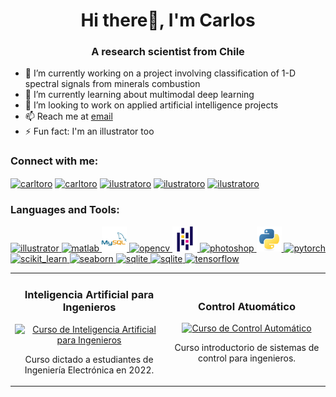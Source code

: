 <h1 align="center">Hi there👋, I'm Carlos</h1>
<h3 align="center">A research scientist from Chile</h3>

- 🔭 I’m currently working on a project involving classification of 1-D spectral signals from minerals combustion
- 🌱 I’m currently learning about multimodal deep learning
- 👯 I’m looking to work on applied artificial intelligence projects
- 📫 Reach me at [email](mailto:carlos.toro.ing@gmail.com)
- ⚡ Fun fact: I'm an illustrator too

<h3 align="left">Connect with me:</h3>
<p align="left">
<a href="https://sites.google.com/view/carltoro/home?authuser=0" target="blank"><img align="center" src="https://www.freeiconspng.com/uploads/website-icon-11.png" alt="carltoro" height="40" width="40" /></a>
<a href="https://linkedin.com/in/carltoro" target="blank"><img align="center" src="https://raw.githubusercontent.com/rahuldkjain/github-profile-readme-generator/master/src/images/icons/Social/linked-in-alt.svg" alt="carltoro" height="30" width="40" /></a>
<a href="https://instagram.com/ilustratoro" target="blank"><img align="center" src="https://raw.githubusercontent.com/rahuldkjain/github-profile-readme-generator/master/src/images/icons/Social/instagram.svg" alt="ilustratoro" height="30" width="40" /></a>
<a href="https://www.behance.net/ilustratoro" target="blank"><img align="center" src="https://raw.githubusercontent.com/rahuldkjain/github-profile-readme-generator/master/src/images/icons/Social/behance.svg" alt="ilustratoro" height="30" width="40" /></a>
 <a href="https://scholar.google.com/citations?user=TIG9CrIAAAAJ&hl=es" target="blank"><img align="center" src="https://static-00.iconduck.com/assets.00/google-scholar-icon-2048x2048-sjbhklt7.png" alt="ilustratoro" height="30" width="40" /></a>
</p>



<h3 align="left">Languages and Tools:</h3>
<p align="left"> <a href="https://www.adobe.com/in/products/illustrator.html" target="_blank" rel="noreferrer"> <img src="https://www.vectorlogo.zone/logos/adobe_illustrator/adobe_illustrator-icon.svg" alt="illustrator" width="40" height="40"/> </a>  <a href="https://www.mathworks.com/" target="_blank" rel="noreferrer"> <img src="https://upload.wikimedia.org/wikipedia/commons/2/21/Matlab_Logo.png" alt="matlab" width="40" height="40"/> </a>  <a href="https://www.mysql.com/" target="_blank" rel="noreferrer"> <img src="https://raw.githubusercontent.com/devicons/devicon/master/icons/mysql/mysql-original-wordmark.svg" alt="mysql" width="40" height="40"/> </a>  <a href="https://opencv.org/" target="_blank" rel="noreferrer"> <img src="https://www.vectorlogo.zone/logos/opencv/opencv-icon.svg" alt="opencv" width="40" height="40"/> </a>  <a href="https://pandas.pydata.org/" target="_blank" rel="noreferrer"> <img src="https://raw.githubusercontent.com/devicons/devicon/2ae2a900d2f041da66e950e4d48052658d850630/icons/pandas/pandas-original.svg" alt="pandas" width="40" height="40"/> </a>  <a href="https://www.photoshop.com/en" target="_blank" rel="noreferrer"> <img src="https://static.vecteezy.com/system/resources/thumbnails/019/016/809/small_2x/adobe-photoshop-express-editor-icon-free-png.png" alt="photoshop" width="40" height="40"/> </a>  <a href="https://www.python.org" target="_blank" rel="noreferrer"> <img src="https://raw.githubusercontent.com/devicons/devicon/master/icons/python/python-original.svg" alt="python" width="40" height="40"/> </a>  <a href="https://pytorch.org/" target="_blank" rel="noreferrer"> <img src="https://www.vectorlogo.zone/logos/pytorch/pytorch-icon.svg" alt="pytorch" width="40" height="40"/> </a>  <a href="https://scikit-learn.org/" target="_blank" rel="noreferrer"> <img src="https://upload.wikimedia.org/wikipedia/commons/0/05/Scikit_learn_logo_small.svg" alt="scikit_learn" width="40" height="40"/> </a>  <a href="https://seaborn.pydata.org/" target="_blank" rel="noreferrer"> <img src="https://seaborn.pydata.org/_images/logo-mark-lightbg.svg" alt="seaborn" width="40" height="40"/> </a>  <a href="https://www.sqlite.org/" target="_blank" rel="noreferrer"> <img src="https://www.vectorlogo.zone/logos/sqlite/sqlite-icon.svg" alt="sqlite" width="40" height="40"/> </a>  <a href="https://colab.research.google.com/" target="_blank" rel="noreferrer"> <img src="https://innovatelabs.media.uconn.edu/wp-content/uploads/sites/2164/2022/04/resource_icons_google_colab-400x400.png" alt="sqlite" width="40" height="40"/> </a> 
 <a href="https://www.tensorflow.org" target="_blank" rel="noreferrer"> <img src="https://www.vectorlogo.zone/logos/tensorflow/tensorflow-icon.svg" alt="tensorflow" width="40" height="40"/> </a> </p>
 

<table>
<tr>
<td width="50%">
<h3 align="center">Inteligencia Artificial para Ingenieros</h3>
<div align="center">
<a href="https://github.com/carltoro/Curso_Inteligencia_Artificial_para_Ingenieros.git" target="_blank"><img src="https://github.com/carltoro/Curso_Inteligencia_Artificial_para_Ingenieros/blob/cb33ef94dc684b1b2cc25b207b99ae3a7ca7837c/Images/IA_course.png" width="400" alt="Curso de Inteligencia Artificial para Ingenieros"></a>

<p>Curso dictado a estudiantes de Ingeniería Electrónica en 2022.</p>
</div>
                                                                                      
</td>

<td width="50%">
<h3 align="center">Control Atuomático</h3>
<div align="center">                                       
<a href="https://github.com/carltoro/Curso_Control_Automatico.git" target="_blank"><img src="https://github.com/carltoro/Curso_Control_Automatico/blob/be99ee2ad12de37e1862c02aa09a13d35fb727f4/Images/Curso%20Control.png" width="400" alt="Curso de Control Automático"></a>

<p>Curso introductorio de sistemas de control para ingenieros.</p>
</div>                                                             
</table>                                                                                 
</div>
</td>
